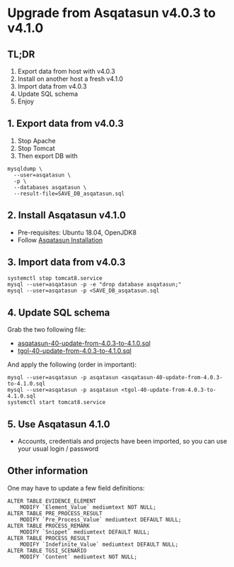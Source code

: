 # Upgrade from Asqatasun v4.0.3 to v4.1.0

## TL;DR

1. Export data from host with v4.0.3
2. Install on another host a fresh v4.1.0
3. Import data from v4.0.3
4. Update SQL schema
5. Enjoy

## 1. Export data from v4.0.3

1. Stop Apache
1. Stop Tomcat
1. Then export DB with

```shell script
mysqldump \
  --user=asqatasun \
  -p \
  --databases asqatasun \
  --result-file=SAVE_DB_asqatasun.sql
```

## 2. Install Asqatasun v4.1.0

* Pre-requisites: Ubuntu 18.04, OpenJDK8
* Follow [Asqatasun Installation](https://doc.asqatasun.org/en/10_Install_doc/Asqatasun/index.html)

## 3. Import data from v4.0.3

```shell script
systemctl stop tomcat8.service
mysql --user=asqatasun -p -e "drop database asqatasun;"
mysql --user=asqatasun -p <SAVE_DB_asqatasun.sql
``` 

## 4. Update SQL schema

Grab the two following file:

* [asqatasun-40-update-from-4.0.3-to-4.1.0.sql](https://raw.githubusercontent.com/Asqatasun/Asqatasun/release-4.1/engine/asqatasun-resources/src/main/resources/sql-update/asqatasun-40-update-from-4.0.3-to-4.1.0.sql)
* [tgol-40-update-from-4.0.3-to-4.1.0.sql](https://raw.githubusercontent.com/Asqatasun/Asqatasun/release-4.1/web-app/tgol-resources/src/main/resources/sql-update/tgol-40-update-from-4.0.3-to-4.1.0.sql)

And apply the following (order in important):

```shell script
mysql --user=asqatasun -p asqatasun <asqatasun-40-update-from-4.0.3-to-4.1.0.sql
mysql --user=asqatasun -p asqatasun <tgol-40-update-from-4.0.3-to-4.1.0.sql
systemctl start tomcat8.service
```

## 5. Use Asqatasun 4.1.0

* Accounts, credentials and projects have been imported, so you can use your usual login / password

## Other information

One may have to update a few field definitions:

```mariadb
ALTER TABLE EVIDENCE_ELEMENT
    MODIFY `Element_Value` mediumtext NOT NULL;
ALTER TABLE PRE_PROCESS_RESULT
    MODIFY `Pre_Process_Value` mediumtext DEFAULT NULL;
ALTER TABLE PROCESS_REMARK
    MODIFY `Snippet` mediumtext DEFAULT NULL;
ALTER TABLE PROCESS_RESULT
    MODIFY `Indefinite_Value` mediumtext DEFAULT NULL;
ALTER TABLE TGSI_SCENARIO
    MODIFY `Content` mediumtext NOT NULL;
```
